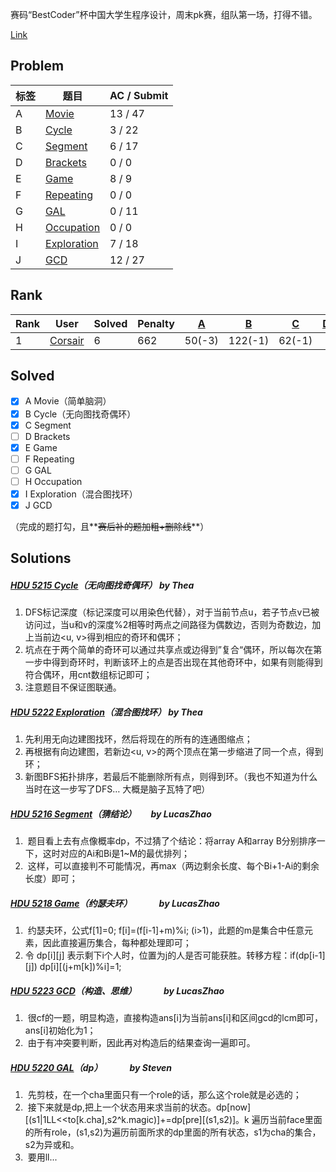 赛码“BestCoder”杯中国大学生程序设计，周末pk赛，组队第一场，打得不错。

[Link](http://icpc.njust.edu.cn/Contest/5696/)



## Problem

| 标签   | 题目                                       | AC / Submit |
| ---- | ---------------------------------------- | ----------- |
| A    | [Movie](http://icpc.njust.edu.cn/Contest/5696/A/) | 13 / 47     |
| B    | [Cycle](http://icpc.njust.edu.cn/Contest/5696/B/) | 3 / 22      |
| C    | [Segment](http://icpc.njust.edu.cn/Contest/5696/C/) | 6 / 17      |
| D    | [Brackets](http://icpc.njust.edu.cn/Contest/5696/D/) | 0 / 0       |
| E    | [Game](http://icpc.njust.edu.cn/Contest/5696/E/) | 8 / 9       |
| F    | [Repeating](http://icpc.njust.edu.cn/Contest/5696/F/) | 0 / 0       |
| G    | [GAL](http://icpc.njust.edu.cn/Contest/5696/G/) | 0 / 11      |
| H    | [Occupation](http://icpc.njust.edu.cn/Contest/5696/H/) | 0 / 0       |
| I    | [Exploration](http://icpc.njust.edu.cn/Contest/5696/I/) | 7 / 18      |
| J    | [GCD](http://icpc.njust.edu.cn/Contest/5696/J/) | 12 / 27     |



## Rank

| Rank | User                                     | Solved | Penalty | [A](http://icpc.njust.edu.cn/Contest/5696/A/) | [B](http://icpc.njust.edu.cn/Contest/5696/B/) | [C](http://icpc.njust.edu.cn/Contest/5696/C/) | [D](http://icpc.njust.edu.cn/Contest/5696/D/) | [E](http://icpc.njust.edu.cn/Contest/5696/E/) | [F](http://icpc.njust.edu.cn/Contest/5696/F/) | [G](http://icpc.njust.edu.cn/Contest/5696/G/) | [H](http://icpc.njust.edu.cn/Contest/5696/H/) | [I](http://icpc.njust.edu.cn/Contest/5696/I/) | [J](http://icpc.njust.edu.cn/Contest/5696/J/) |
| ---- | ---------------------------------------- | ------ | ------- | ---------------------------------------- | ---------------------------------------- | ---------------------------------------- | ---------------------------------------- | ---------------------------------------- | ---------------------------------------- | ---------------------------------------- | ---------------------------------------- | ---------------------------------------- | ---------------------------------------- |
| 1    | [Corsair](http://icpc.njust.edu.cn/UserPage/Corsair/) | 6      | 662     | 50(-3)                                   | 122(-1)                                  | 62(-1)                                   |                                          | 102                                      |                                          | -3                                       |                                          | 176(-1)                                  | 30                                       |



## Solved

- [x] A	Movie（简单脑洞）
- [x] B	Cycle（无向图找奇偶环）
- [x] C	Segment
- [ ] D	Brackets
- [x] E	Game
- [ ] F	Repeating
- [ ] G	GAL
- [ ] H	Occupation
- [x] I	Exploration（混合图找环）
- [x] J	GCD

（完成的题打勾，且**~~赛后补的题加粗+删除线~~**）



## Solutions

##### [HDU 5215 Cycle](http://acm.hdu.edu.cn/showproblem.php?pid=5215)（无向图找奇偶环）       by Thea

1.  DFS标记深度（标记深度可以用染色代替），对于当前节点u，若子节点v已被访问过，当u和v的深度%2相等时两点之间路径为偶数边，否则为奇数边，加上当前边\<u, v>得到相应的奇环和偶环；
2.  坑点在于两个简单的奇环可以通过共享点或边得到”复合“偶环，所以每次在第一步中得到奇环时，判断该环上的点是否出现在其他奇环中，如果有则能得到符合偶环，用cnt数组标记即可；
3.  注意题目不保证图联通。



##### [HDU 5222 Exploration](http://acm.hdu.edu.cn/showproblem.php?pid=5222)（混合图找环）       by Thea

1.  先利用无向边建图找环，然后将现在的所有的连通图缩点；
2.  再根据有向边建图，若新边\<u, v>的两个顶点在第一步缩进了同一个点，得到环；
3.  新图BFS拓扑排序，若最后不能删除所有点，则得到环。（我也不知道为什么当时在这一步写了DFS… 大概是脑子瓦特了吧）



##### [HDU 5216 Segment](http://acm.hdu.edu.cn/showproblem.php?pid=5216)（猜结论）              by LucasZhao

1.  题目看上去有点像概率dp，不过猜了个结论：将array A和array B分别排序一下，这时对应的Ai和Bi是1~M的最优排列；
2.  这样，可以直接判不可能情况，再max（两边剩余长度、每个Bi+1-Ai的剩余长度）即可；



##### [HDU 5218 Game](http://acm.hdu.edu.cn/showproblem.php?pid=5218)（约瑟夫环）              by LucasZhao

1.  约瑟夫环，公式f[1]=0;  f[i]=(f[i-1]+m)%i; (i>1)，此题的m是集合中任意元素，因此直接遍历集合，每种都处理即可；
2.  令 dp[i][j] 表示剩下i个人时，位置为j的人是否可能获胜。转移方程：if(dp[i-1][j])	dp[i][(j+m[k])%i]=1;



##### [HDU 5223 GCD](http://acm.hdu.edu.cn/showproblem.php?pid=5223)（构造、思维）              by LucasZhao

1.  很cf的一题，明显构造，直接构造ans[i]为当前ans[i]和区间gcd的lcm即可，ans[i]初始化为1；
2.  由于有冲突要判断，因此再对构造后的结果查询一遍即可。



##### [HDU 5220 GAL](http://acm.hdu.edu.cn/showproblem.php?pid=5220)（dp）              by Steven

1.  先剪枝，在一个cha里面只有一个role的话，那么这个role就是必选的；
2.  接下来就是dp,把上一个状态用来求当前的状态。dp[now][(s1|1LL<<to[k.cha],s2^k.magic)]+=dp[pre][(s1,s2)]。k 遍历当前face里面的所有role，(s1,s2)为遍历前面所求的dp里面的所有状态，s1为cha的集合，s2为异或和。
3.  要用ll...

